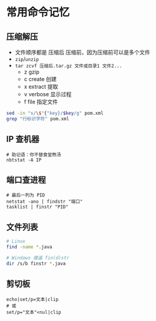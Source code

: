 # 常用命令记忆

## 压缩解压

- 文件顺序都是 压缩后 压缩前，因为压缩前可以是多个文件
- `zip`/`unzip`
- `tar zcvf 压缩后.tar.gz 文件或目录1 文件2...`
  - z gzip
  - c create 创建
  - x extract 提取
  - v verbose 显示过程
  - f file 指定文件

```sh
sed -in "s/\$"{"key}/$key/g" pom.xml
grep "行标识字符" pom.xml
```

## IP 查机器
```batch
# 助记语：你不替食堂熬汤
nbtstat -A IP
```


## 端口查进程
```batch
# 最后一列为 PID
netstat -ano | findstr "端口"
tasklist | finstr "PID"
```

## 文件列表

```sh
# Linux
find -name *.java

# Windows 傻逼 fin(d)str
dir /s/b finstr *.java
```

## 剪切板
```batch
echo|set/p=文本|clip
# 或
set/p="文本"<nul|clip
```